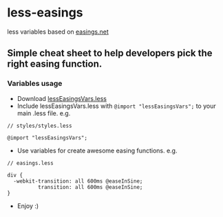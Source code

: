 # less-easings
less variables based on [easings.net](http://easings.net/)

## Simple cheat sheet to help developers pick the right easing function.

### Variables usage
* Download [lessEasingsVars.less](https://github.com/var-bin/less-easings/tree/master/less/lessEasingsVars.less)
* Include lessEasingsVars.less with `@import "lessEasingsVars";` to your main .less file. e.g.
```less
// styles/styles.less

@import "lessEasingsVars";
```
* Use variables for create awesome easing functions. e.g.
```less
// easings.less

div {
  -webkit-transition: all 600ms @easeInSine;
          transition: all 600ms @easeInSine;
}
```
* Enjoy :)